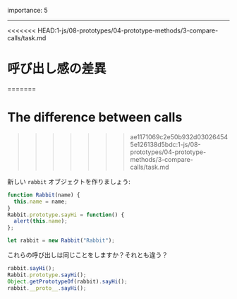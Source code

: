 importance: 5

---

<<<<<<< HEAD:1-js/08-prototypes/04-prototype-methods/3-compare-calls/task.md
# 呼び出し感の差異
=======
# The difference between calls
>>>>>>> ae1171069c2e50b932d030264545e126138d5bdc:1-js/08-prototypes/04-prototype-methods/3-compare-calls/task.md

新しい `rabbit` オブジェクトを作りましょう:

```js
function Rabbit(name) {
  this.name = name;
}
Rabbit.prototype.sayHi = function() {
  alert(this.name);
};

let rabbit = new Rabbit("Rabbit");
```

これらの呼び出しは同じことをしますか？それとも違う？

```js
rabbit.sayHi();
Rabbit.prototype.sayHi();
Object.getPrototypeOf(rabbit).sayHi();
rabbit.__proto__.sayHi();
```
